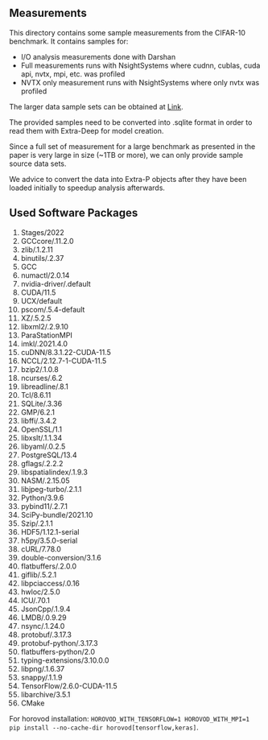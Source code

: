 
## Measurements

This directory contains some sample measurements from the CIFAR-10 benchmark. It contains samples for:

* I/O analysis measurements done with Darshan
* Full measurements runs with NsightSystems where cudnn, cublas, cuda api, nvtx, mpi, etc. was profiled
* NVTX only measurement runs with NsightSystems where only nvtx was profiled

The larger data sample sets can be obtained at [Link](https://zenodo.org/records/14183393).

The provided samples need to be converted into .sqlite format in order to read them with Extra-Deep for model creation.

Since a full set of measurement for a large benchmark as presented in the paper is very large in size (~1TB or more), we can only provide sample source data sets.

We advice to convert the data into Extra-P objects after they have been loaded initially to speedup analysis afterwards.

## Used Software Packages

1. Stages/2022  
2. GCCcore/.11.2.0  
3. zlib/.1.2.11  
4. binutils/.2.37  
5. GCC  
6. numactl/2.0.14  
7. nvidia-driver/.default  
8. CUDA/11.5  
9. UCX/default  
10. pscom/.5.4-default  
11. XZ/.5.2.5  
12. libxml2/.2.9.10  
13. ParaStationMPI  
14. imkl/.2021.4.0  
15. cuDNN/8.3.1.22-CUDA-11.5  
16. NCCL/2.12.7-1-CUDA-11.5  
17. bzip2/.1.0.8  
18. ncurses/.6.2  
19. libreadline/.8.1  
20. Tcl/8.6.11  
21. SQLite/.3.36  
22. GMP/6.2.1  
23. libffi/.3.4.2  
24. OpenSSL/1.1  
25. libxslt/.1.1.34  
26. libyaml/.0.2.5  
27. PostgreSQL/13.4  
28. gflags/.2.2.2  
29. libspatialindex/.1.9.3  
30. NASM/.2.15.05  
31. libjpeg-turbo/.2.1.1  
32. Python/3.9.6  
33. pybind11/.2.7.1  
34. SciPy-bundle/2021.10  
35. Szip/.2.1.1  
36. HDF5/1.12.1-serial  
37. h5py/3.5.0-serial  
38. cURL/7.78.0  
39. double-conversion/3.1.6  
40. flatbuffers/.2.0.0  
41. giflib/.5.2.1  
42. libpciaccess/.0.16  
43. hwloc/2.5.0  
44. ICU/.70.1  
45. JsonCpp/.1.9.4  
46. LMDB/.0.9.29  
47. nsync/.1.24.0  
48. protobuf/.3.17.3  
49. protobuf-python/.3.17.3  
50. flatbuffers-python/2.0  
51. typing-extensions/3.10.0.0  
52. libpng/.1.6.37  
53. snappy/.1.1.9  
54. TensorFlow/2.6.0-CUDA-11.5  
55. libarchive/3.5.1  
56. CMake

For horovod installation: 
`HOROVOD_WITH_TENSORFLOW=1 HOROVOD_WITH_MPI=1 pip install --no-cache-dir horovod[tensorflow,keras]`.